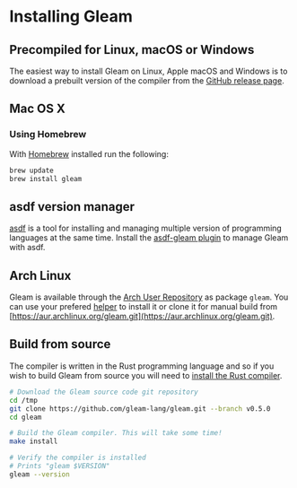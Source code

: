 # Installing Gleam

## Precompiled for Linux, macOS or Windows

The easiest way to install Gleam on Linux, Apple macOS and Windows is to download a
prebuilt version of the compiler from the [GitHub release
page](https://github.com/gleam-lang/gleam/releases).

## Mac OS X

### Using Homebrew

With [Homebrew](https://brew.sh) installed run the following:

```sh
brew update
brew install gleam
```

## asdf version manager

[asdf](https://github.com/asdf-vm/asdf) is a tool for installing and managing
multiple version of programming languages at the same time. Install the
[asdf-gleam plugin](https://github.com/vic/asdf-gleam) to manage Gleam with
asdf.

## Arch Linux

Gleam is available through the [Arch User Repository](https://wiki.archlinux.org/index.php/Arch_User_Repository)
as package `gleam`. You can use your prefered [helper](https://wiki.archlinux.org/index.php/AUR_helpers)
to install it or clone it for manual build from [https://aur.archlinux.org/gleam.git](https://aur.archlinux.org/gleam.git).

## Build from source

The compiler is written in the Rust programming language and so if you wish to
build Gleam from source you will need to [install the Rust
compiler](https://www.rust-lang.org/tools/install).

```sh
# Download the Gleam source code git repository
cd /tmp
git clone https://github.com/gleam-lang/gleam.git --branch v0.5.0
cd gleam

# Build the Gleam compiler. This will take some time!
make install

# Verify the compiler is installed
# Prints "gleam $VERSION"
gleam --version
```
